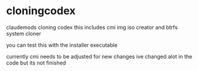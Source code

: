# cloningcodex
claudemods cloning codex this includes cmi img iso creator and btrfs system cloner


you can test this with the installer executable

currently cmi needs to be adjusted for new changes ive changed alot in the code but its not finished
